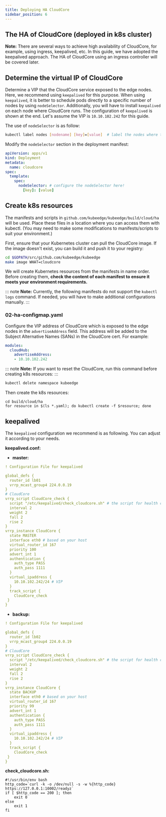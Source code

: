 ```yaml
---
title: Deploying HA CloudCore
sidebar_position: 6
---
```


## The HA of CloudCore (deployed in k8s cluster)

**Note:**
There are several ways to achieve high availability of CloudCore, for example, using ingress, keepalived, etc. In this guide, we have adopted the keepalived approach. The HA of CloudCore using an ingress controller will be covered later.

## Determine the virtual IP of CloudCore

Determine a VIP that the CloudCore service exposed to the edge nodes. Here, we recommend using `keepalived` for this purpose. When using `keepalived`, it is better to schedule pods directly to a specific number of nodes by using `nodeSelector`. Additionally, you will have to install `keepalived` on each node where CloudCore runs. The configuration of `keepalived` is shown at the end. Let's assume the VIP is `10.10.102.242` for this guide.

The use of `nodeSelector` is as follow:

```bash
kubectl label nodes [nodename] [key]=[value]  # label the nodes where the cloudcore will run
```

Modify the `nodeSelector` section in the deployment manifest:

```yaml
apiVersion: apps/v1
kind: Deployment
metadata:
  name: cloudcore
spec:
  template:
    spec:
      nodeSelector: # configure the nodeSelector here!
        [key]: [value]
```

## Create k8s resources

The manifests and scripts in `github.com/kubeedge/kubeedge/build/cloud/ha` will be used. Place these files in a location where you can access them with kubectl. (You may need to make some modifications to manifests/scripts to suit your environment.)

First, ensure that your Kubernetes cluster can pull the CloudCore image. If the image doesn't exist, you can build it and push it to your registry:

```bash
cd $GOPATH/src/github.com/kubeedge/kubeedge
make image WHAT=cloudcore
```

We will create Kubernetes resources from the manifests in name order. Before creating them, **check the content of each manifest to ensure it meets your environment requirements.**

::: note
**Note:** Currently, the following manifests do not support the `kubectl logs` command. If needed, you will have to make additional configurations manually.
:::

### 02-ha-configmap.yaml

Configure the VIP address of CloudCore which is exposed to the edge nodes in the `advertiseAddress` field. This address will be added to the Subject Alternative Names (SANs) in the CloudCore cert. For example:

```yaml
modules:
  cloudHub:
    advertiseAddress:
    - 10.10.102.242
```

::: note
**Note:** If you want to reset the CloudCore, run this command before creating k8s resources:
:::

```bash
kubectl delete namespace kubeedge
```

Then create the k8s resources:

```shell
cd build/cloud/ha
for resource in $(ls *.yaml); do kubectl create -f $resource; done
```

## keepalived

The `keepalived` configuration we recommend is as following. You can adjust it according to your needs.

**keepalived.conf:**

- **master:**

```yaml
! Configuration File for keepalived

global_defs {
  router_id lb01
  vrrp_mcast_group4 224.0.0.19
}
# CloudCore
vrrp_script CloudCore_check {
  script "/etc/keepalived/check_cloudcore.sh" # the script for health check
  interval 2
  weight 2
  fall 2
  rise 2
}
vrrp_instance CloudCore {
  state MASTER
  interface eth0 # based on your host
  virtual_router_id 167
  priority 100
  advert_int 1
  authentication {
    auth_type PASS
    auth_pass 1111
  }
  virtual_ipaddress {
    10.10.102.242/24 # VIP
  }
  track_script {
    CloudCore_check
 }
}
```

- **backup:**

```yaml
! Configuration File for keepalived

global_defs {
  router_id lb02
  vrrp_mcast_group4 224.0.0.19
}
# CloudCore
vrrp_script CloudCore_check {
  script "/etc/keepalived/check_cloudcore.sh" # the script for health check
  interval 2
  weight 2
  fall 2
  rise 2
}
vrrp_instance CloudCore {
  state BACKUP
  interface eth0 # based on your host
  virtual_router_id 167
  priority 99
  advert_int 1
  authentication {
    auth_type PASS
    auth_pass 1111
  }
  virtual_ipaddress {
    10.10.102.242/24 # VIP
  }
  track_script {
    CloudCore_check
 }
}
```

**check_cloudcore.sh:**

```shell
#!/usr/bin/env bash
http_code=`curl -k -o /dev/null -s -w %{http_code} https://127.0.0.1:10002/readyz`
if [ $http_code == 200 ]; then
    exit 0
else
    exit 1
fi

```
